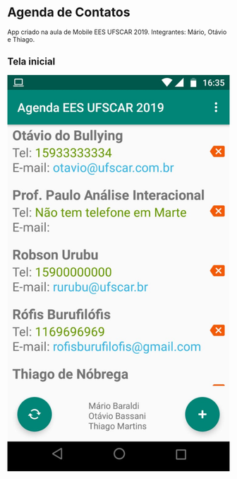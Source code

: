 # Agenda de Contatos
App criado na aula de Mobile EES UFSCAR 2019.
Integrantes: Mário, Otávio e Thiago.

## Tela inicial
![alt text](https://raw.githubusercontent.com/freeleft/api_agenda/master/images/ff6ca5a6-f9f3-471d-b83a-560619f15455.jpg)
